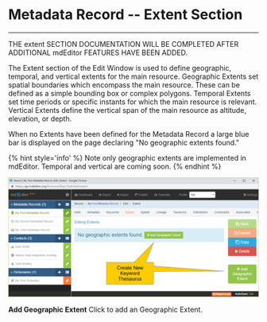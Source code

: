 # Metadata Record -- Extent Section
---

THE extent SECTION DOCUMENTATION WILL BE COMPLETED AFTER ADDITIONAL mdEditor FEATURES HAVE BEEN ADDED.

The <span class="md-section">Extent</span> section of the <span class="md-window">Edit Window</span> is used to define geographic, temporal, and vertical extents for the main resource.  <span class="md-panel">Geographic Extents</span> set spatial boundaries which encompass the main resource.  These can be defined as a simple bounding box or complex polygons.  <span class="md-panel">Temporal Extents</span> set time periods or specific instants for which the main resource is relevant.  <span class="md-panel">Vertical Extents</span> define the vertical span of the main resource as altitude, elevation, or depth.

When no <span class="md-panel">Extents</span> have been defined for the <span class="md-panel">Metadata Record</span> a large blue bar is displayed on the page declaring "No geographic extents found."  

{% hint style='info' %}
  Note only geographic extents are implemented in mdEditor.  Temporal and vertical are coming soon.
{% endhint %}

![Extent Section with no Extents Defined](/assets/reference/edit-objects/metadata/extent/extent-start.png)

<strong class="btn btn-success btn-xs"> <i class="fa fa-plus"> </i> Add Geographic Extent</strong> Click to add an <span class="md-panel">Geographic Extent</span>.  
